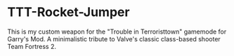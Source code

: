 # TTT-Rocket-Jumper
This is my custom weapon for the "Trouble in Terroristtown" gamemode for Garry's Mod. 
A minimalistic tribute to Valve's classic class-based shooter Team Fortress 2.
